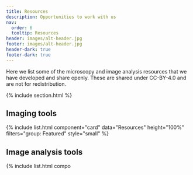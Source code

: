 ```yaml
---
title: Resources
description: Opportunities to work with us
nav:
  order: 6
  tooltip: Resources
header: images/alt-header.jpg
footer: images/alt-header.jpg
header-dark: true
footer-dark: true
---
```


Here we list some of the microscopy and image analysis resources that we have developed and share openly. These are shared under CC-BY-4.0 and are not for redistribution.

{% include section.html %}

## Imaging tools

{% include list.html component="card" data="Resources" height="100%" filters="group: Featured" style="small" %}

## Image analysis tools

{% include list.html compo
